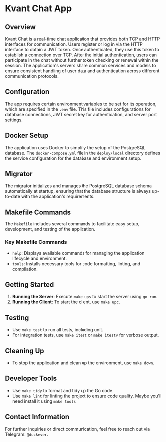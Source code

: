 # Kvant Chat App

## Overview
Kvant Chat is a real-time chat application that provides both TCP and HTTP interfaces for communication. Users register or log in via the HTTP interface to obtain a JWT token. Once authenticated, they use this token to establish a connection over TCP. After the initial authentication, users can participate in the chat without further token checking or renewal within the session. The application's servers share common services and models to ensure consistent handling of user data and authentication across different communication protocols.

## Configuration
The app requires certain environment variables to be set for its operation, which are specified in the `.env` file. This file includes configurations for database connections, JWT secret key for authentication, and server port settings. 

## Docker Setup
The application uses Docker to simplify the setup of the PostgreSQL database. The `docker-compose.yml` file in the `deploy/local` directory defines the service configuration for the database and environment setup.

## Migrator
The migrator initializes and manages the PostgreSQL database schema automatically at startup, ensuring that the database structure is always up-to-date with the application's requirements.

## Makefile Commands
The `Makefile` includes several commands to facilitate easy setup, development, and testing of the application.

### Key Makefile Commands
- `help`: Displays available commands for managing the application lifecycle and environment.
- `tools`: Installs necessary tools for code formatting, linting, and compilation.

## Getting Started
1. **Running the Server**: Execute `make ups` to start the server using `go run`.
2. **Running the Client**: To start the client, use `make upc`.

## Testing
- Use `make test` to run all tests, including unit.
- For integration tests, use `make itest` or `make itestv` for verbose output.

## Cleaning Up
- To stop the application and clean up the environment, use `make down`.

## Developer Tools
- Use `make tidy` to format and tidy up the Go code.
- Use `make lint` for linting the project to ensure code quality.
Maybe you'll need install it using `make tools`

## Contact Information
For further inquiries or direct communication, feel free to reach out via Telegram: `@duckever`.